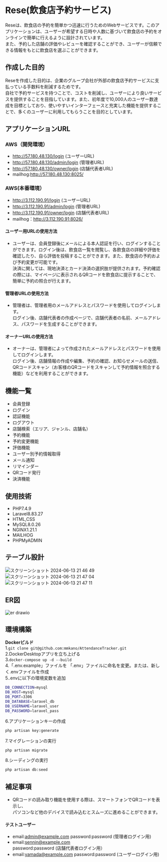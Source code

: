 # Rese(飲食店予約サービス)
Reseは、飲食店の予約を簡単かつ迅速に行うためのWebサービスです。このアプリケーションは、ユーザーが希望する日時や人数に基づいて飲食店の予約をオンラインで簡単に行えるように設計されています。<br>また、予約した店舗の評価やレビューを確認することができ、ユーザーが信頼できる情報をもとに飲食店を選ぶことができます。


## 作成した目的  
Reseを作成した目的は、企業のグループ会社が外部の飲食店予約サービスに支払っている手数料を削減するためです。<br>自社で予約サービスを持つことで、コストを削減し、ユーザーにより良いサービスを提供することを目指しています。また、初年度で10,000人のユーザー数達成を目標としており、使いやすいインターフェースと充実した機能を提供することで、多くのユーザーに利用してもらうことを目的としています。


## アプリケーションURL    

### AWS（開発環境）  
* http://57.180.48.130/login (ユーザーURL)
* http://57.180.48.130/admin/login (管理者URL)
* http://57.180.48.130/owner/login (店舗代表者URL)
* mailhog:http://57.180.48.130:8025/  

### AWS(本番環境）  
* http://3.112.190.91/login (ユーザーURL)
* http://3.112.190.91/admin/login (管理者URL)
* http://3.112.190.91/owner/login (店舗代表者URL)
* mailhog：http://3.112.190.91:8026/

#### ユーザー用URLの使用方法
* ユーザーは、会員登録後にメールによる本人認証を行い、ログインすることができます。ログイン後は、飲食店一覧を閲覧し、各飲食店の詳細や評価を確認したり、自ら評価を投稿することができます。また、飲食店の予約および予約変更が可能です。<br>決済に関しては、現地決済とカード決済の選択肢が提供されます。予約確認の際には、マイページに表示されるQRコードを飲食店に提示することで、簡単に予約の照合が行えます。

#### 管理者URLの使用方法
* 管理者は、管理者用のメールアドレスとパスワードを使用してログインします。<br>ログイン後、店舗代表者の作成ページで、店舗代表者の名前、メールアドレス、パスワードを生成することができます。

#### オーナーURLの使用方法
* オーナーは、管理者によって作成されたメールアドレスとパスワードを使用してログインします。<br>ログイン後、店舗情報の作成や編集、予約の確認、お知らせメールの送信、QRコードスキャン（お客様のQRコードをスキャンして予約情報を照合する機能）などを利用することができます。


## 機能一覧  
* 会員登録
* ログイン
* 認証機能
* ログアウト
* 店舗検索（エリア、ジャンル、店舗名）
* 予約機能
* 予約変更機能
* 評価機能
* ユーザー別予約情報取得
* メール通知
* リマインダー
* QRコード発行
* 決済機能

	
## 使用技術
* PHP7.4.9
* Laravel8.83.27 
* HTML,CSS  
* MySQL8.0.26    
* NGINX1.21.1  
* MAILHOG  
* PHPMyADMIN  


## テーブル設計  
![スクリーンショット 2024-06-13 21 46 49](https://github.com/mmkano/AttendanceTracker/assets/155986309/a9999a71-c2c4-4821-ae39-c6ddebc85bd9)
![スクリーンショット 2024-06-13 21 47 04](https://github.com/mmkano/AttendanceTracker/assets/155986309/ee7441fe-01e1-44a1-a709-393790242a41)
![スクリーンショット 2024-06-13 21 47 11](https://github.com/mmkano/AttendanceTracker/assets/155986309/be1e3444-4f49-4626-93f8-2cd54a99e3ea)


## ER図  
![er drawio](https://github.com/mmkano/AttendanceTracker/assets/155986309/0a387c93-1845-4dcc-b21e-771e02fed81d)


## 環境構築  

**Dockerビルド**  
1.`git clone git@github.com:mmkano/AttendanceTracker.git`  
2.DockerDesktopアプリを立ち上げる  
3.`docker-compose up -d --build`    
4.「.env.example」ファイルを 「.env」ファイルに命名を変更。または、新しく.envファイルを作成  
5..envに以下の環境変数を追加  
 ```bash
DB_CONNECTION=mysql      
DB_HOST=mysql    
DB_PORT=3306
DB_DATABASE=laravel_db  
DB_USERNAME=laravel_user   
DB_PASSWORD=laravel_pass
```    
6.アプリケーションキーの作成  
``` bash 
php artisan key:generate
```   
7.マイグレーションの実行  
```bash
php artisan migrate
```  
8.シーディングの実行 
``` bash
php artisan db:seed 
```     


## 補足事項
* QRコードの読み取り機能を使用する際は、スマートフォンでQRコードを表示し、<br>パソコンなど他のデバイスで読み込むとスムーズに進めることができます。

#### テストユーザー
* email:admin@example.com  password:password (管理者ログイン用)
* email:sennin@example.com password:password (店舗代表者ログイン用）
* email:yamada@example.com password:password (ユーザーログイン用)


